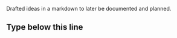 Drafted ideas in a markdown to later be documented and planned.

Type below this line
--------------------------
